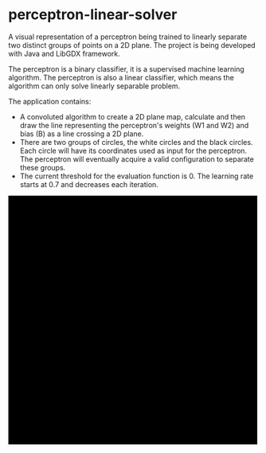 # perceptron-linear-solver

A visual representation of a perceptron being trained to linearly separate two distinct groups of points on a 2D plane. The project is being developed with Java and LibGDX framework. 

The perceptron is a binary classifier, it is a supervised machine learning algorithm. The perceptron is also a linear classifier, which means the algorithm can only solve linearly separable problem.

The application contains:
* A convoluted algorithm to create a 2D plane map, calculate and then draw the line representing the perceptron's weights (W1 and W2) and bias (B) as a line crossing a 2D plane.
* There are two groups of circles, the white circles and the black circles. Each circle will have its coordinates used as input for the perceptron. The perceptron will eventually acquire a valid configuration to separate these groups.
* The current threshold for the evaluation function is 0. The learning rate starts at 0.7 and decreases each iteration.

<img src="pictures/perceptron_training.gif" width="500">
